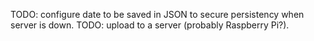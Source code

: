 TODO: configure date to be saved in JSON to secure persistency when server is down. 
TODO: upload to a server (probably Raspberry Pi?).

